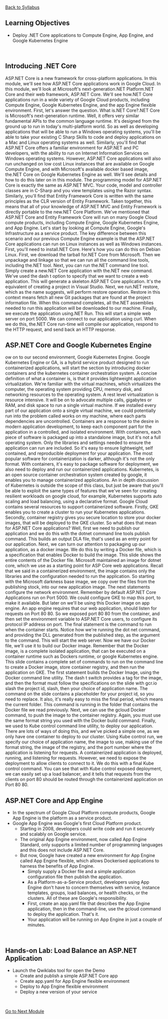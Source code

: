 [Back to Syllabus](/README.md#course-syllabus)

## Learning Objectives
- Deploy .NET Core applications to Compute Engine, App Engine, and Google Kubernetes Engine
<br>

## Introducing .NET Core
ASP.NET Core is a new framework for cross-platform applications. In this module, we'll see how ASP.NET Core applications work in Google Cloud. In this module, we'll look at Microsoft's next-generation.NET Platform.NET Core and their web framework, ASP.NET Core. We'll see how.NET Core applications run in a wide variety of Google Cloud products, including Compute Engine, Google Kubernetes Engine, and the app Engine flexible environment. First, let's answer the question. What is.NET Core?.NET Core is Microsoft's next-generation runtime. Well, it offers very similar fundamental APIs to the common language runtime. It's designed from the ground up to run in today's multi-platform world. So as well as developing applications that will be able to run a Windows operating systems, you'll be able to take your existing C Sharp Skills to code and deploy applications on a Mac and Linux operating systems as well. Similarly, you'll find that ASP.NET Core offers a familiar environment for ASP.NET and PC developers, with the ability to run on Internet Information Services on Windows operating systems. However, ASP.NET Core applications will also run unchanged on low cost Linux instances that are available on Google Compute Engine, and with Microsoft's available docker based image, the.NET Core on Google Kubernetes Engine as well. We'll see details and how to do this later on in this module. The programming model for ASP.NET Core is exactly the same as ASP.NET MVC. Your code, model and controller classes are in C-Sharp and you view templates using the Razor syntax. Similarly, you'll find that Entity Framework Core is written with the same principles as the CLR version of Entity Framework. Taken together, this means that all of your knowledge of ASP.NET MVC and Entity Framework is directly portable to the new.NET Core Platform. We've mentioned that ASP.NET Core and Entity Framework Core will run on many Google Cloud compute products, including Compute Engine, Google Kubernetes Engine, and App Engine. Let's start by looking at Compute Engine, Google's Infrastructure as a service product. The key difference between this scenario and our previous Compute Engine example is that the ASP.NET Core applications can run on Linux instances as well as Windows instances. First, you'll need to install.NET Core. Here's how you can do this on Debian Linux. First, we download the tarball for.NET Core from Microsoft. Then we unpackage and linkage so that we can run all the command line tools, including the.NET tool. Next, you can run the.NET command line tool. Simply create a new.NET Core application with the.NET new command. We've used the dash t option to specify that we want to create a web application. This will generate a skeleton ASP.NET Core application. It's the equivalent of creating a project in Visual Studio. Next, we run.NET restore, which as the name suggests, will perform restore operation. Restore in this context means fetch all new Git packages that are found at the project information file. When this command completes, all the.NET assemblies needed to run this application will be downloaded to our machine. Finally, we execute the application using.NET Run. This will start a simple web server on port 5000. We can connect to our application using curl. When we do this, the.NET Core run-time will compile our application, respond to the HTTP request, and send back an HTTP response. <br>

## ASP.NET Core and Google Kubernetes Engine 
ow on to our second environment, Google Kubernetes Engine. Google Kubernetes Engine or GA, is a hybrid service product designed to run containerized applications, will start the section by introducing docker containers and the kubernetes container orchestration system. A concise definition of what a container is, is that it provides lightweight application virtualization. We're familiar with the virtual machines, which virtualizes the computer, the operating system providing CPU, memory disk, and networking resources to the operating system. A rest level virtualization is resource intensive. It will be on to advocate multiple calls, gigabytes or RAM, and disk space to run a single virtual machine. If we installed every part of our application onto a single virtual machine, we could potentially run into the problem called works on my machine, where each parts dependencies are uncontrolled. Containers are a response to the desire in modern application development, to keep each component part for the application in a controlled, and isolated environment. With containers, each piece of software is packaged up into a standalone image, but it's not a full operating system. Only the libraries and settings needed to ensure the application can run are included. So it's easy to ensure lightweight, self contained, and reproducible deployment for your application. The most popular software for containerization is darker, although it's not the only format. With containers, it's easy to package software for deployment, we also need to deploy and run our containerized applications. Kubernetes, is an open source container orchestration system created by google, it enables you to manage containerized applications. An in depth discussion of Kubernetes is outside the scope of this class, but just be aware that you'll be able to exploit the same types of features that we've seen for creating resilient workloads on google cloud, for example, Kubernetes supports auto scaling and load balancing, using a declarative format. Google Cloud contains several resources to support containerized software. Firstly, GKE enables you to create a cluster to run your Kubernetes applications. Secondly, container registry gives you secure location to store your docker images, that will be deployed to the GKE cluster. So what does that mean for ASP.NET Core applications? Well, first we need to publish our application and we do this with the dotnet command line tools publish command. This builds an output DLA file, that's used as an entry point for our application. Next, we can turn our attention to packaging up our application, as a docker image. We do this by writing a Docker file, which is a specification that enables Docker to build the image. This slide shows the entire contents of the Docker file. Microsoft maintained an image for dotnet core, which we use as a starting point for ASP Core web applications. Recall that we said in a containerized environment, the image contains only the libraries and the configuration needed to run the application. So starting with the Microsoft darkness base image, we copy over the files from the publishing stock, into our new application image. The next statements configure the network environment. Remember by default ASP.NET Core Applications run on Port 5000. We could configure GKE to map this port, to make it available. But later on we'll be using this Docker image on app engine. An app engine requires that our web application, should listen for requests on Port 80 80. So we exposed port 80 80 from the container, and then set the environment variable to ASP.NET Core users, to configure its protocol IP address on port. The final statement is the command to run when the container starts. Notice how we're running the dot net command, and providing the DLL generated from the published step, as the argument to the command. This will start the web server. Now we have our Docker file, we'll use it to build our Docker image. Remember that the Docker image, is a complete isolated application, that can be executed on a container runtime such as Dockers runtime, or google Kubernetes engine. This slide contains a complete set of commands to run on the command line to create a Docker image, store container registry, and then run the application on GKE. The first statement builds the Docker Image, using the Docker command line utility. The dash t switch provides a tag for the image, and then the format must follow the specifications on the slide with gcr.io slash the project id, slash, then your choice of application name. The command on the slide contains a placeholder for your project id, so you need to replace. It also, it's really easy to miss the final period, which means the current folder. This command is running in the folder that contains the Docker file we read previously. Next, we can use the gcloud Docker command, to push the image to the container registry. Again, you must use the same format string you used with the Docker build command. Finally, we used to Kube control command line utility, to deploy our application. There are lots of ways of doing this, and we've picked a simple one, as we only have one container to deploy to our cluster. Using Kube control run, we specify our choice of application name, the image to use, making use of the format string, the image of the registry, and the port number where the application is listening for requests. A containerized application is deployed, running, and listening for requests. However, we need to expose the deployment to allow clients to connect to it. We do this with a final Kube control command. You can see that with Kube control exposed deployment, we can easily set up a load balancer, and it tells that requests from the clients on port 80 should be routed through the containerized application on Port 80 80. <br>

## ASP.NET Core and App Engine
- In the spectrum of Google Cloud Platform compute products, Google App Engine is the platform as a service product.
- Google App Engine was Google's first Cloud Platform product. 
    - Starting in 2008, developers could write code and run it securely and scalably on Google service.
    - The original App Engine environment, now called App Engine Standard, only supports a limited number of programming languages and this does not include ASP.NET Core.
    - But now, Google have created a new environment for App Engine called App Engine flexible, which allows Dockerised applications to harness the benefits of App Engine.
        - Simply supply a Docker file and a simple application configuration file then publish the application.
        - As a Platform-as-a-Service product, developers using App Engine don't have to concern themselves with service, instance templates, groups, load balances, or health checks, or the clusters. All of these are Google's responsibility. 
        - First, create an app.yaml file that describes the App Engine application, then in the command-line, use the gcloud command to deploy the application. That's it. 
        - Your application will be running on App Engine in just a couple of minutes. 
<br>

## Hands-on Lab: Load Balance an ASP.NET Application
- Launch the Qwiklabs tool for open the Demo
    - Create and publish a simple ASP.NET Core app
    - Create app.yaml for App Engine flexible environment
    - Deploy to App Engine flexible environment
    - Deploy a new version of your service
<br>

[Go to Next Module](./5_Delivering_Next-Generation_ASP.NET_Core_on_Google_Cloud.md)
